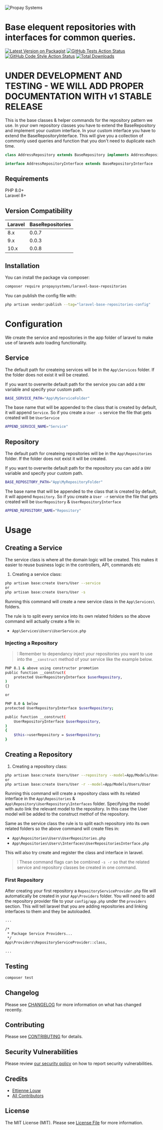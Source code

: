 <img src="https://d324x4ew3y6tnn.cloudfront.net/packages/banners/propaysystems-base-repositories.png" alt="Propay Systems">

# Base elequent repositories with interfaces for common queries.

[![Latest Version on Packagist](https://img.shields.io/packagist/v/propaysystems/laravel-base-repositories.svg?style=flat-square)](https://packagist.org/packages/propaysystems/laravel-base-repositories)
[![GitHub Tests Action Status](https://img.shields.io/github/actions/workflow/status/propaysystems/laravel-base-repositories/run-tests.yml?branch=main&label=tests&style=flat-square)](https://github.com/propaysystems/laravel-base-repositories/actions?query=workflow%3Arun-tests+branch%3Amain)
[![GitHub Code Style Action Status](https://img.shields.io/github/actions/workflow/status/propaysystems/laravel-base-repositories/fix-php-code-style-issues.yml?branch=main&label=code%20style&style=flat-square)](https://github.com/propaysystems/utilities/actions?query=workflow%3A"Fix+PHP+code+style+issues"+branch%3Amain)
[![Total Downloads](https://img.shields.io/packagist/dt/propaysystems/laravel-base-repositories.svg?style=flat-square)](https://packagist.org/packages/propaysystems/laravel-base-repositories)

# UNDER DEVELOPMENT AND TESTING - WE WILL ADD PROPER DOCUMENTATION WITH v1 STABLE RELEASE

This is the base classes & helper commands for the repository pattern we use. In your own repository classes you have to extend the BaseRepository and implement your custom 
interface. In your custom interface you have to extend the BaseRepositoryInterface. This will give you a collection of commonly used queries and function 
that you don't need to duplicate each time. 

```php
class AddressRepository extends BaseRepository implements AddressRepositoryInterface
````
```php
interface AddressRepositoryInterface extends BaseRepositoryInterface
````

## Requirements

PHP 8.0+ \
Laravel 8+

## Version Compatibility

 Laravel  | BaseRepositories
:---------|:---------
 8.x      | 0.0.7
 9.x      | 0.0.3
 10.x     | 0.0.8


## Installation

You can install the package via composer:

```bash
composer require propaysystems/laravel-base-repositories
```

You can publish the config file with:

```bash
php artisan vendor:publish --tag="laravel-base-repositories-config"
```

# Configuration

We create the service and repositories in the app folder of laravel to make use of laravels auto loading functionality.

## Service

The default path for createing services will be in the `App\Services` folder. If the folder does not exist it will be created.

If you want to overwrite default path for the service you can add a `ENV` variable and specify your custom path.

```bash [php]
BASE_SERVICE_PATH="App\MyServiceFolder"
```

The base name that will be appended to the class that is created by default, it will append `Service`. So if you create a `User -s`
service the file that gets created will be `UserService`

```bash [php]
APPEND_SERVICE_NAME="Service"
```

## Repository

The default path for createing repositories will be in the `App\Repositories` folder. If the folder does not exist it will be created.

If you want to overwrite default path for the repository you can add a `ENV` variable and specify your custom path.

```bash [php]
BASE_REPOSITORY_PATH="App\MyRepositoryFolder"
```

The base name that will be appended to the class that is created by default, it will append `Repository`. So if you create a `User -r`
service the file that gets created will be `UserRepository` & `UserRepositoryInterface`

```bash [php]
APPEND_REPOSITORY_NAME="Repository"
```

# Usage

## Creating a Service

The service class is where all the domain logic will be created. This makes it easier to reuse business logic in the controllers, API, commands etc

1. Creating a service class:

```bash [php]
php artisan base:create Users/User --service
or
php artisan base:create Users/User -s
```

Running this command will create a new service class in the `App\Services\` folders.

The rule is to split every service into its own related folders so the above command will actually create a file in:

- `App\Services\Users\UserService.php`

### Injecting a Repository

> :grey_exclamation: Remember to dependancy inject your repositories you want to use into the `__construct` method of your service like the example below.

```bash [php]
PHP 8.1 & above using constructor promotion
public function __construct(
    protected UserRepositoryInterface $userRepository,
)
{}

or 

PHP 8.0 & below
protected UserRepositoryInterface $userRepository;

public function __construct(
    UserRepositoryInterface $userRepository,
)
{
    $this->userRepository = $userRepository;
}
```

## Creating a Repository

1. Creating a repository class:

```bash [php]
php artisan base:create Users/User --repository --model=App/Models/Users/User
or
php artisan base:create Users/User -r --model=App/Models/Users/User
```

Running this command will create a repository class with its related interface in the `App\Repositories` & `App\Repository\UserRepository\Interfaces` folder.
Specifying the model with auto link the relevant model to the repository. In this case the User model will be added to the construct methof of the repository.

Same as the service class the rule is to split each repository into its own related folders so the above command will create files in:

- `App\Repositories\Users\UserRepositories.php`
- `App\Repositories\Users\Interfaces\UserRepositoriesInterface.php`

This will also try create and register the class and interface in laravel.

> :grey_exclamation: These command flags can be combined `-s -r` so that the related service and repository classes be created in one command.

### First Repository

After creating your first repository a `RepositoryServiceProvider.php` file will automatically be created in your `App\Providers` folder. You will need to add
the repository provider file to your `config/app.php` under the `providers` section. This will tell laravel that you are adding repositories and linking interfaces
to them and they be autoloaded.

```bash [php]
...

/*
 * Package Service Providers...
 */
App\Providers\RepositoryServiceProvider::class,

...        
```

## Testing

```bash
composer test
```

## Changelog

Please see [CHANGELOG](CHANGELOG.md) for more information on what has changed recently.

## Contributing

Please see [CONTRIBUTING](CONTRIBUTING.md) for details.

## Security Vulnerabilities

Please review [our security policy](../../security/policy) on how to report security vulnerabilities.

## Credits

- [Ettienne Louw](https://github.com/PropaySystems)
- [All Contributors](../../contributors)

## License

The MIT License (MIT). Please see [License File](LICENSE.md) for more information.
